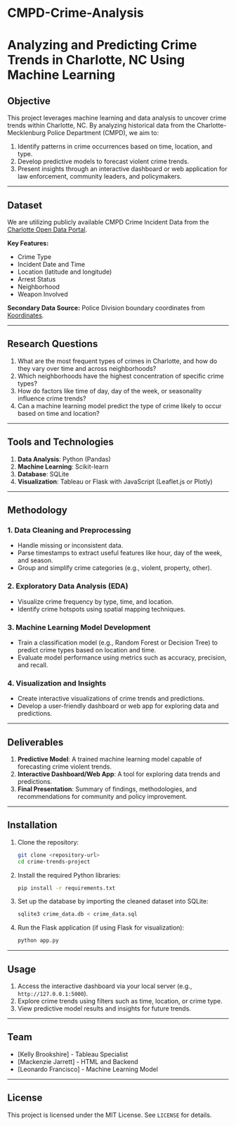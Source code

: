 # CMPD-Crime-Analysis
# Analyzing and Predicting Crime Trends in Charlotte, NC Using Machine Learning

## Objective
This project leverages machine learning and data analysis to uncover crime trends within Charlotte, NC. By analyzing historical data from the Charlotte-Mecklenburg Police Department (CMPD), we aim to:

1. Identify patterns in crime occurrences based on time, location, and type.
2. Develop predictive models to forecast violent crime trends.
3. Present insights through an interactive dashboard or web application for law enforcement, community leaders, and policymakers.

---

## Dataset
We are utilizing publicly available CMPD Crime Incident Data from the [Charlotte Open Data Portal](https://data.charlottenc.gov/datasets/charlotte%3A%3Acmpd-incidents-1/about?utm_source=chatgpt.com).

**Key Features:**
- Crime Type
- Incident Date and Time
- Location (latitude and longitude)
- Arrest Status
- Neighborhood
- Weapon Involved

**Secondary Data Source:**
Police Division boundary coordinates from [Koordinates](https://koordinates.com/layer/96916-charlotte-nc-police-divisions/).

---

## Research Questions
1. What are the most frequent types of crimes in Charlotte, and how do they vary over time and across neighborhoods?
2. Which neighborhoods have the highest concentration of specific crime types?
3. How do factors like time of day, day of the week, or seasonality influence crime trends?
4. Can a machine learning model predict the type of crime likely to occur based on time and location?

---

## Tools and Technologies
1. **Data Analysis**: Python (Pandas)
2. **Machine Learning**: Scikit-learn
3. **Database**: SQLite
4. **Visualization**: Tableau or Flask with JavaScript (Leaflet.js or Plotly)

---

## Methodology

### 1. Data Cleaning and Preprocessing
- Handle missing or inconsistent data.
- Parse timestamps to extract useful features like hour, day of the week, and season.
- Group and simplify crime categories (e.g., violent, property, other).

### 2. Exploratory Data Analysis (EDA)
- Visualize crime frequency by type, time, and location.
- Identify crime hotspots using spatial mapping techniques.

### 3. Machine Learning Model Development
- Train a classification model (e.g., Random Forest or Decision Tree) to predict crime types based on location and time.
- Evaluate model performance using metrics such as accuracy, precision, and recall.

### 4. Visualization and Insights
- Create interactive visualizations of crime trends and predictions.
- Develop a user-friendly dashboard or web app for exploring data and predictions.

---

## Deliverables
1. **Predictive Model**: A trained machine learning model capable of forecasting crime violent trends.
2. **Interactive Dashboard/Web App**: A tool for exploring data trends and predictions.
3. **Final Presentation**: Summary of findings, methodologies, and recommendations for community and policy improvement.

---

## Installation

1. Clone the repository:
   ```bash
   git clone <repository-url>
   cd crime-trends-project
   ```

2. Install the required Python libraries:
   ```bash
   pip install -r requirements.txt
   ```

3. Set up the database by importing the cleaned dataset into SQLite:
   ```bash
   sqlite3 crime_data.db < crime_data.sql
   ```

4. Run the Flask application (if using Flask for visualization):
   ```bash
   python app.py
   ```

---

## Usage
1. Access the interactive dashboard via your local server (e.g., `http://127.0.0.1:5000`).
2. Explore crime trends using filters such as time, location, or crime type.
3. View predictive model results and insights for future trends.

---

## Team
- [Kelly Brookshire] - Tableau Specialist
- [Mackenzie Jarrett] - HTML and Backend
- [Leonardo Francisco] - Machine Learning Model

---

## License
This project is licensed under the MIT License. See `LICENSE` for details.

